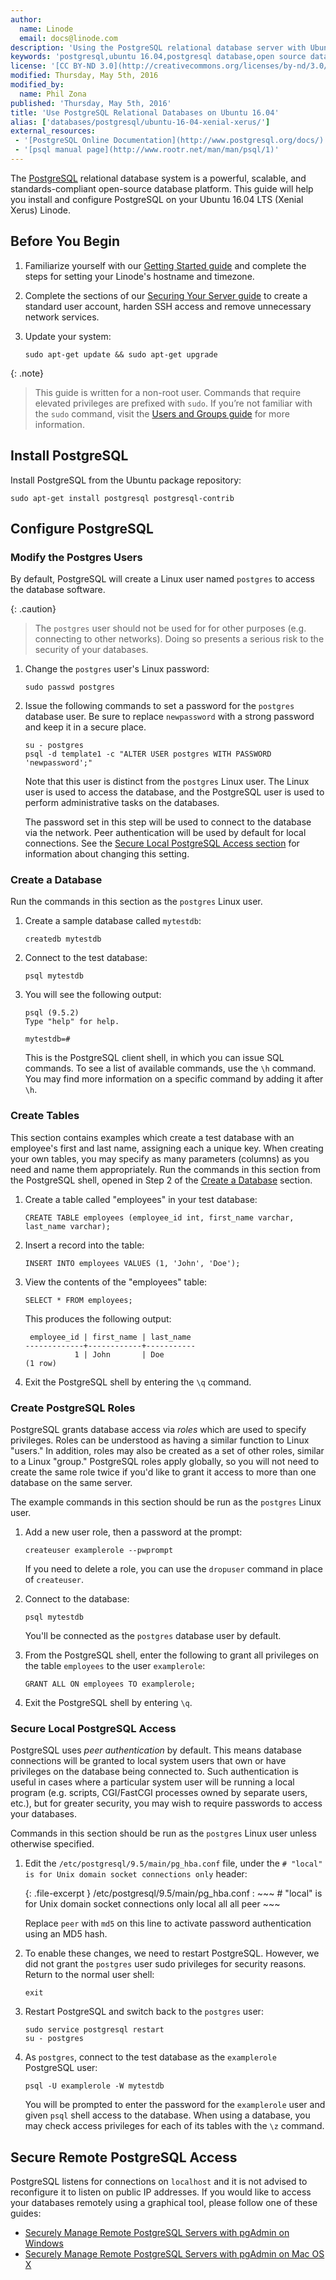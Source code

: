 ```yaml
---
author:
  name: Linode
  email: docs@linode.com
description: 'Using the PostgreSQL relational database server with Ubuntu 16.04 LTS (Xenial Xerus).'
keywords: 'postgresql,ubuntu 16.04,postgresql database,open source database,relational database'
license: '[CC BY-ND 3.0](http://creativecommons.org/licenses/by-nd/3.0/us/)'
modified: Thursday, May 5th, 2016
modified_by:
  name: Phil Zona
published: 'Thursday, May 5th, 2016'
title: 'Use PostgreSQL Relational Databases on Ubuntu 16.04'
alias: ['databases/postgresql/ubuntu-16-04-xenial-xerus/']
external_resources:
 - '[PostgreSQL Online Documentation](http://www.postgresql.org/docs/)'
 - '[psql manual page](http://www.rootr.net/man/man/psql/1)'
---
```


The [PostgreSQL](http://www.postgresql.org/) relational database system is a powerful, scalable, and standards-compliant open-source database platform. This guide will help you install and configure PostgreSQL on your Ubuntu 16.04 LTS (Xenial Xerus) Linode. 

## Before You Begin

1.  Familiarize yourself with our [Getting Started guide](/docs/getting-started) and complete the steps for setting your Linode's hostname and timezone.

2.  Complete the sections of our [Securing Your Server guide](/docs/security/securing-your-server) to create a standard user account, harden SSH access and remove unnecessary network services.

3.  Update your system:

        sudo apt-get update && sudo apt-get upgrade

{: .note}
>
>This guide is written for a non-root user. Commands that require elevated privileges are prefixed with `sudo`. If you’re not familiar with the `sudo` command, visit the [Users and Groups guide](/docs/tools-reference/linux-users-and-groups) for more information.

## Install PostgreSQL

Install PostgreSQL from the Ubuntu package repository:

    sudo apt-get install postgresql postgresql-contrib

## Configure PostgreSQL

### Modify the Postgres Users

By default, PostgreSQL will create a Linux user named `postgres` to access the database software. 

{: .caution}
>
>The `postgres` user should not be used for for other purposes (e.g. connecting to other networks). Doing so presents a serious risk to the security of your databases.

1.  Change the `postgres` user's Linux password:

        sudo passwd postgres

2.  Issue the following commands to set a password for the `postgres` database user. Be sure to replace `newpassword` with a strong password and keep it in a secure place.

        su - postgres
        psql -d template1 -c "ALTER USER postgres WITH PASSWORD 'newpassword';"

    Note that this user is distinct from the `postgres` Linux user. The Linux user is used to access the database, and the PostgreSQL user is used to perform administrative tasks on the databases.

    The password set in this step will be used to connect to the database via the network. Peer authentication will be used by default for local connections. See the [Secure Local PostgreSQL Access section](#secure-local-postgresql-access) for information about changing this setting.

### Create a Database

Run the commands in this section as the `postgres` Linux user.

1.  Create a sample database called `mytestdb`:

        createdb mytestdb

2.  Connect to the test database:

        psql mytestdb

3.  You will see the following output:

        psql (9.5.2)
        Type "help" for help.

        mytestdb=#

    This is the PostgreSQL client shell, in which you can issue SQL commands. To see a list of available commands, use the `\h` command. You may find more information on a specific command by adding it after `\h`.

### Create Tables

This section contains examples which create a test database with an employee's first and last name, assigning each a unique key. When creating your own tables, you may specify as many parameters (columns) as you need and name them appropriately. Run the commands in this section from the PostgreSQL shell, opened in Step 2 of the [Create a Database](#create-a-database) section.

1.  Create a table called "employees" in your test database:

        CREATE TABLE employees (employee_id int, first_name varchar, last_name varchar);

2.  Insert a record into the table:

        INSERT INTO employees VALUES (1, 'John', 'Doe');

3.  View the contents of the "employees" table:

        SELECT * FROM employees;

    This produces the following output:

         employee_id | first_name | last_name
        -------------+------------+-----------
                   1 | John       | Doe
        (1 row)

4.  Exit the PostgreSQL shell by entering the `\q` command. 

### Create PostgreSQL Roles

PostgreSQL grants database access via *roles* which are used to specify privileges. Roles can be understood as having a similar function to Linux "users." In addition, roles may also be created as a set of other roles, similar to a Linux "group." PostgreSQL roles apply globally, so you will not need to create the same role twice if you'd like to grant it access to more than one database on the same server.

The example commands in this section should be run as the `postgres` Linux user.

1.  Add a new user role, then a password at the prompt:

        createuser examplerole --pwprompt

    If you need to delete a role, you can use the `dropuser` command in place of `createuser`.

2.  Connect to the database:

        psql mytestdb

    You'll be connected as the `postgres` database user by default.

3.  From the PostgreSQL shell, enter the following to grant all privileges on the table `employees` to the user `examplerole`:

        GRANT ALL ON employees TO examplerole;

4.  Exit the PostgreSQL shell by entering `\q`.

### Secure Local PostgreSQL Access

PostgreSQL uses *peer authentication* by default. This means database connections will be granted to local system users that own or have privileges on the database being connected to. Such authentication is useful in cases where a particular system user will be running a local program (e.g. scripts, CGI/FastCGI processes owned by separate users, etc.), but for greater security, you may wish to require passwords to access your databases. 

Commands in this section should be run as the `postgres` Linux user unless otherwise specified.

1.  Edit the `/etc/postgresql/9.5/main/pg_hba.conf` file, under the `# "local" is for Unix domain socket connections only` header:

    {: .file-excerpt }
    /etc/postgresql/9.5/main/pg_hba.conf
    :   ~~~
        # "local" is for Unix domain socket connections only
        local    all        all             peer
        ~~~

    Replace `peer` with `md5` on this line to activate password authentication using an MD5 hash. 

2.  To enable these changes, we need to restart PostgreSQL. However, we did not grant the `postgres` user sudo privileges for security reasons. Return to the normal user shell:

        exit

3.  Restart PostgreSQL and switch back to the `postgres` user:

        sudo service postgresql restart
        su - postgres

4.  As `postgres`, connect to the test database as the `examplerole` PostgreSQL user:

        psql -U examplerole -W mytestdb 

    You will be prompted to enter the password for the `examplerole` user and given `psql` shell access to the database. When using a database, you may check access privileges for each of its tables with the `\z` command.

## Secure Remote PostgreSQL Access

PostgreSQL listens for connections on `localhost` and it is not advised to reconfigure it to listen on public IP addresses. If you would like to access your databases remotely using a graphical tool, please follow one of these guides:

-   [Securely Manage Remote PostgreSQL Servers with pgAdmin on Windows](/docs/databases/postgresql/pgadmin-windows)
-   [Securely Manage Remote PostgreSQL Servers with pgAdmin on Mac OS X](/docs/databases/postgresql/pgadmin-macos-x)
